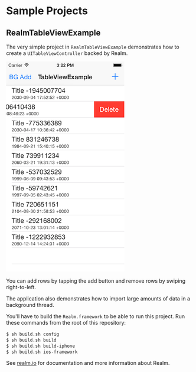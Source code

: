 # Sample Projects

## RealmTableViewExample

The very simple project in `RealmTableViewExample` demonstrates how to create a `UITableViewController` backed by Realm.

![Screenshot](RealmTableViewExample/screenshot.png)

You can add rows by tapping the add button and remove rows by swiping right-to-left.

The application also demonstrates how to import large amounts of data in a background thread.

You'll have to build the `Realm.framework` to be able to run this project. Run these commands from the root of this repository:

```objc
$ sh build.sh config
$ sh build.sh build
$ sh build.sh build-iphone
$ sh build.sh ios-framework
```

See [realm.io](http://realm.io/docs/ios) for documentation and more information about Realm.

